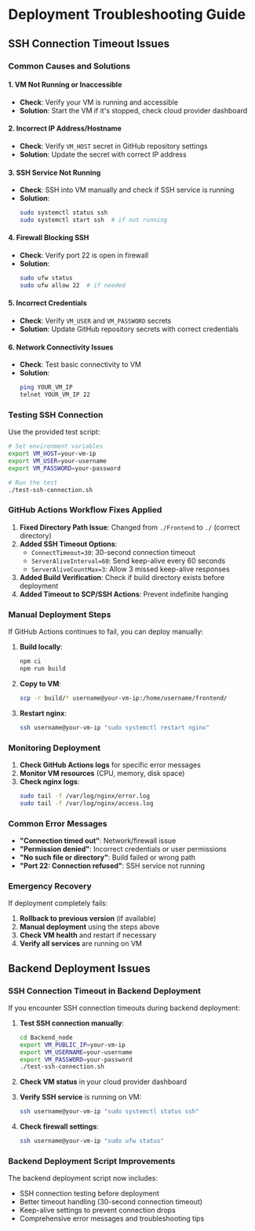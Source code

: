 # Deployment Troubleshooting Guide

## SSH Connection Timeout Issues

### Common Causes and Solutions

#### 1. **VM Not Running or Inaccessible**
- **Check**: Verify your VM is running and accessible
- **Solution**: Start the VM if it's stopped, check cloud provider dashboard

#### 2. **Incorrect IP Address/Hostname**
- **Check**: Verify `VM_HOST` secret in GitHub repository settings
- **Solution**: Update the secret with correct IP address

#### 3. **SSH Service Not Running**
- **Check**: SSH into VM manually and check if SSH service is running
- **Solution**: 
  ```bash
  sudo systemctl status ssh
  sudo systemctl start ssh  # if not running
  ```

#### 4. **Firewall Blocking SSH**
- **Check**: Verify port 22 is open in firewall
- **Solution**: 
  ```bash
  sudo ufw status
  sudo ufw allow 22  # if needed
  ```

#### 5. **Incorrect Credentials**
- **Check**: Verify `VM_USER` and `VM_PASSWORD` secrets
- **Solution**: Update GitHub repository secrets with correct credentials

#### 6. **Network Connectivity Issues**
- **Check**: Test basic connectivity to VM
- **Solution**: 
  ```bash
  ping YOUR_VM_IP
  telnet YOUR_VM_IP 22
  ```

### Testing SSH Connection

Use the provided test script:

```bash
# Set environment variables
export VM_HOST=your-vm-ip
export VM_USER=your-username
export VM_PASSWORD=your-password

# Run the test
./test-ssh-connection.sh
```

### GitHub Actions Workflow Fixes Applied

1. **Fixed Directory Path Issue**: Changed from `./Frontend` to `./` (correct directory)
2. **Added SSH Timeout Options**: 
   - `ConnectTimeout=30`: 30-second connection timeout
   - `ServerAliveInterval=60`: Send keep-alive every 60 seconds
   - `ServerAliveCountMax=3`: Allow 3 missed keep-alive responses
3. **Added Build Verification**: Check if build directory exists before deployment
4. **Added Timeout to SCP/SSH Actions**: Prevent indefinite hanging

### Manual Deployment Steps

If GitHub Actions continues to fail, you can deploy manually:

1. **Build locally**:
   ```bash
   npm ci
   npm run build
   ```

2. **Copy to VM**:
   ```bash
   scp -r build/* username@your-vm-ip:/home/username/frontend/
   ```

3. **Restart nginx**:
   ```bash
   ssh username@your-vm-ip "sudo systemctl restart nginx"
   ```

### Monitoring Deployment

1. **Check GitHub Actions logs** for specific error messages
2. **Monitor VM resources** (CPU, memory, disk space)
3. **Check nginx logs**:
   ```bash
   sudo tail -f /var/log/nginx/error.log
   sudo tail -f /var/log/nginx/access.log
   ```

### Common Error Messages

- **"Connection timed out"**: Network/firewall issue
- **"Permission denied"**: Incorrect credentials or user permissions
- **"No such file or directory"**: Build failed or wrong path
- **"Port 22: Connection refused"**: SSH service not running

### Emergency Recovery

If deployment completely fails:

1. **Rollback to previous version** (if available)
2. **Manual deployment** using the steps above
3. **Check VM health** and restart if necessary
4. **Verify all services** are running on VM

## Backend Deployment Issues

### SSH Connection Timeout in Backend Deployment

If you encounter SSH connection timeouts during backend deployment:

1. **Test SSH connection manually**:
   ```bash
   cd Backend_node
   export VM_PUBLIC_IP=your-vm-ip
   export VM_USERNAME=your-username
   export VM_PASSWORD=your-password
   ./test-ssh-connection.sh
   ```

2. **Check VM status** in your cloud provider dashboard

3. **Verify SSH service** is running on VM:
   ```bash
   ssh username@your-vm-ip "sudo systemctl status ssh"
   ```

4. **Check firewall settings**:
   ```bash
   ssh username@your-vm-ip "sudo ufw status"
   ```

### Backend Deployment Script Improvements

The backend deployment script now includes:
- SSH connection testing before deployment
- Better timeout handling (30-second connection timeout)
- Keep-alive settings to prevent connection drops
- Comprehensive error messages and troubleshooting tips
